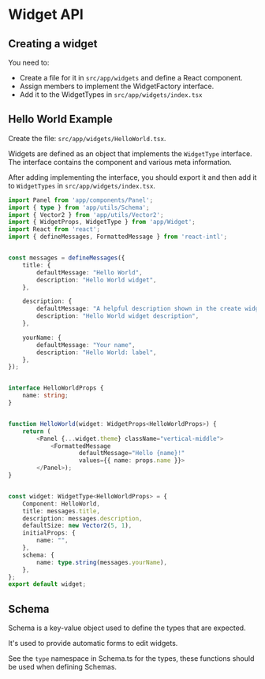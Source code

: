 # Widget API

## Creating a widget

You need to:

* Create a file for it in `src/app/widgets` and define a React component.
* Assign members to implement the WidgetFactory interface.
* Add it to the WidgetTypes in `src/app/widgets/index.tsx`

## Hello World Example

Create the file: `src/app/widgets/HelloWorld.tsx`.

Widgets are defined as an object that implements the `WidgetType` interface.
The interface contains the component and various meta information.

After adding implementing the interface, you should export it and then add it
to `WidgetTypes` in `src/app/widgets/index.tsx`.


```ts
import Panel from 'app/components/Panel';
import { type } from 'app/utils/Schema';
import { Vector2 } from 'app/utils/Vector2';
import { WidgetProps, WidgetType } from 'app/Widget';
import React from 'react';
import { defineMessages, FormattedMessage } from 'react-intl';


const messages = defineMessages({
	title: {
		defaultMessage: "Hello World",
		description: "Hello World widget",
	},

	description: {
		defaultMessage: "A helpful description shown in the create widget dialog",
		description: "Hello World widget description",
	},

	yourName: {
		defaultMessage: "Your name",
		description: "Hello World: label",
	},
});


interface HelloWorldProps {
	name: string;
}


function HelloWorld(widget: WidgetProps<HelloWorldProps>) {
	return (
		<Panel {...widget.theme} className="vertical-middle">
			<FormattedMessage
					defaultMessage="Hello {name}!"
					values={{ name: props.name }}>
		</Panel>);
}


const widget: WidgetType<HelloWorldProps> = {
	Component: HelloWorld,
	title: messages.title,
	description: messages.description,
	defaultSize: new Vector2(5, 1),
	initialProps: {
		name: "",
	},
	schema: {
		name: type.string(messages.yourName),
	},
};
export default widget;
```

## Schema

Schema is a key-value object used to define the types that are expected.

It's used to provide automatic forms to edit widgets.

See the `type` namespace in Schema.ts for the types, these functions should be
used when defining Schemas.
